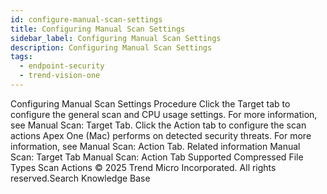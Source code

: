 ```yaml
---
id: configure-manual-scan-settings
title: Configuring Manual Scan Settings
sidebar_label: Configuring Manual Scan Settings
description: Configuring Manual Scan Settings
tags:
  - endpoint-security
  - trend-vision-one
---
```


 Configuring Manual Scan Settings Procedure Click the Target tab to configure the general scan and CPU usage settings. For more information, see Manual Scan: Target Tab. Click the Action tab to configure the scan actions Apex One (Mac) performs on detected security threats. For more information, see Manual Scan: Action Tab. Related information Manual Scan: Target Tab Manual Scan: Action Tab Supported Compressed File Types Scan Actions © 2025 Trend Micro Incorporated. All rights reserved.Search Knowledge Base